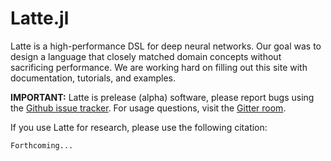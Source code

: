# Latte.jl

Latte is a high-performance DSL for deep neural networks.  Our goal was to
design a language that closely matched domain concepts without sacrificing
performance.  We are working hard on filling out this site with documentation,
tutorials, and examples.

**IMPORTANT:** Latte is prelease (alpha) software, please report bugs using the [Github issue tracker](https://github.com/IntelLabs/Latte.jl/issues). For usage questions, visit the [Gitter room](https://gitter.im/IntelLabs/Latte.jl).

If you use Latte for research, please use the following citation:
```
Forthcoming...
```
